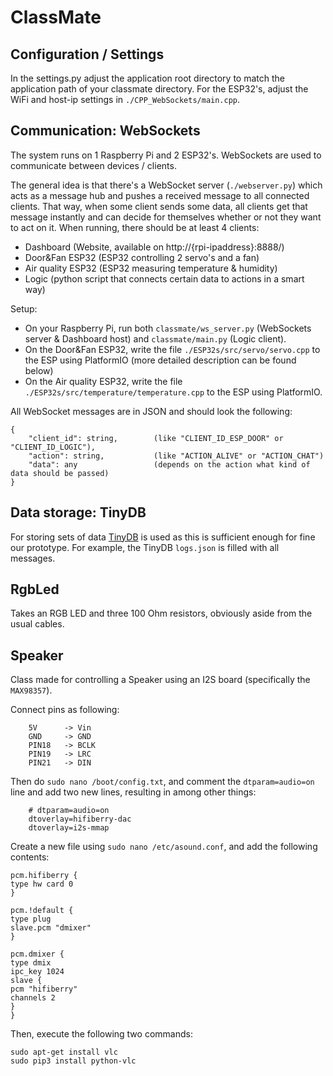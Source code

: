 # ClassMate
## Configuration / Settings
In the settings.py adjust the application root directory to match the application path of your classmate directory. For the ESP32's, adjust the WiFi and host-ip settings in `./CPP_WebSockets/main.cpp`.

## Communication: WebSockets
The system runs on 1 Raspberry Pi and 2 ESP32's. WebSockets are used to communicate between devices / clients.

The general idea is that there's a WebSocket server (`./webserver.py`) which acts as a message hub and pushes a received message to all connected clients. That way, when some client sends some data, all clients get that message instantly and can decide for themselves whether or not they want to act on it.
When running, there should be at least 4 clients:
- Dashboard (Website, available on http://{rpi-ipaddress}:8888/)
- Door&Fan ESP32 (ESP32 controlling 2 servo's and a fan)
- Air quality ESP32 (ESP32 measuring temperature & humidity)
- Logic (python script that connects certain data to actions in a smart way)

Setup:
- On your Raspberry Pi, run both `classmate/ws_server.py` (WebSockets server & Dashboard host) and `classmate/main.py` (Logic client). 
- On the Door&Fan ESP32, write the file `./ESP32s/src/servo/servo.cpp` to the ESP using PlatformIO (more detailed description can be found below)
- On the Air quality ESP32, write the file `./ESP32s/src/temperature/temperature.cpp` to the ESP using PlatformIO.

All WebSocket messages are in JSON and should look the following:
```
{
    "client_id": string,        (like "CLIENT_ID_ESP_DOOR" or "CLIENT_ID_LOGIC"),
    "action": string,           (like "ACTION_ALIVE" or "ACTION_CHAT")
    "data": any                 (depends on the action what kind of data should be passed)
} 
```

## Data storage: TinyDB
For storing sets of data [TinyDB](https://tinydb.readthedocs.io/en/latest/) is used as this is sufficient enough for fine our prototype. For example, the TinyDB `logs.json` is filled with all messages.

## RgbLed
Takes an RGB LED and three 100 Ohm resistors, obviously aside from the usual cables.

## Speaker
Class made for controlling a Speaker using an I2S board (specifically the `MAX98357`).

Connect pins as following:
```
    5V      -> Vin
    GND     -> GND
    PIN18   -> BCLK
    PIN19   -> LRC
    PIN21   -> DIN
```

Then do `sudo nano /boot/config.txt`, and comment the `dtparam=audio=on` line and add two new lines, resulting in among other things:
```
    # dtparam=audio=on
    dtoverlay=hifiberry-dac
    dtoverlay=i2s-mmap
```

Create a new file using `sudo nano /etc/asound.conf`, and add the following contents:

```
pcm.hifiberry {
type hw card 0
}

pcm.!default {
type plug
slave.pcm "dmixer"
}

pcm.dmixer {
type dmix
ipc_key 1024
slave {
pcm "hifiberry"
channels 2
}
}
```

Then, execute the following two commands:

```
sudo apt-get install vlc
sudo pip3 install python-vlc
```